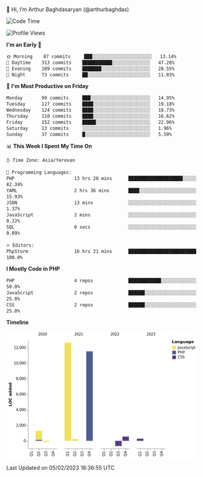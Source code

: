 👋 Hi, I’m Arthur Baghdasaryan (@arthurbaghdas)


<!--START_SECTION:waka-->
![Code Time](http://img.shields.io/badge/Code%20Time-463%20hrs%2041%20mins-blue)

![Profile Views](http://img.shields.io/badge/Profile%20Views-0-blue)

**I'm an Early 🐤** 

```text
🌞 Morning    87 commits     ███░░░░░░░░░░░░░░░░░░░░░░   13.14% 
🌆 Daytime    313 commits    ███████████░░░░░░░░░░░░░░   47.28% 
🌃 Evening    189 commits    ███████░░░░░░░░░░░░░░░░░░   28.55% 
🌙 Night      73 commits     ██░░░░░░░░░░░░░░░░░░░░░░░   11.03%

```
📅 **I'm Most Productive on Friday** 

```text
Monday       99 commits     ███░░░░░░░░░░░░░░░░░░░░░░   14.95% 
Tuesday      127 commits    ████░░░░░░░░░░░░░░░░░░░░░   19.18% 
Wednesday    124 commits    ████░░░░░░░░░░░░░░░░░░░░░   18.73% 
Thursday     110 commits    ████░░░░░░░░░░░░░░░░░░░░░   16.62% 
Friday       152 commits    █████░░░░░░░░░░░░░░░░░░░░   22.96% 
Saturday     13 commits     ░░░░░░░░░░░░░░░░░░░░░░░░░   1.96% 
Sunday       37 commits     █░░░░░░░░░░░░░░░░░░░░░░░░   5.59%

```


📊 **This Week I Spent My Time On** 

```text
⌚︎ Time Zone: Asia/Yerevan

💬 Programming Languages: 
PHP                      13 hrs 28 mins      ████████████████████░░░░░   82.34% 
YAML                     2 hrs 36 mins       ████░░░░░░░░░░░░░░░░░░░░░   15.93% 
JSON                     13 mins             ░░░░░░░░░░░░░░░░░░░░░░░░░   1.37% 
JavaScript               2 mins              ░░░░░░░░░░░░░░░░░░░░░░░░░   0.22% 
SQL                      0 secs              ░░░░░░░░░░░░░░░░░░░░░░░░░   0.09%

🔥 Editors: 
PhpStorm                 16 hrs 21 mins      █████████████████████████   100.0%

```

**I Mostly Code in PHP** 

```text
PHP                      4 repos             ████████████░░░░░░░░░░░░░   50.0% 
JavaScript               2 repos             ██████░░░░░░░░░░░░░░░░░░░   25.0% 
CSS                      2 repos             ██████░░░░░░░░░░░░░░░░░░░   25.0%

```


**Timeline**

![Chart not found](https://raw.githubusercontent.com/arthurbaghdas/arthurbaghdas/main/charts/bar_graph.png) 


 Last Updated on 05/02/2023 18:36:55 UTC
<!--END_SECTION:waka-->
